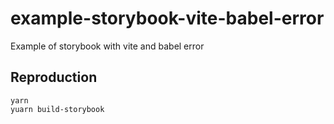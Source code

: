 # example-storybook-vite-babel-error
Example of storybook with vite and babel error

## Reproduction

```
yarn
yuarn build-storybook
```
